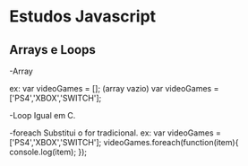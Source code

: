 # Estudos Javascript

## Arrays e Loops

-Array

ex:
var videoGames = []; (array vazio)
var videoGames = ['PS4','XBOX','SWITCH'];

-Loop
Igual em C.

-foreach
Substitui o for tradicional.
ex:
var videoGames = ['PS4','XBOX','SWITCH'];
videoGames.foreach(function(item){
console.log(item);
});
